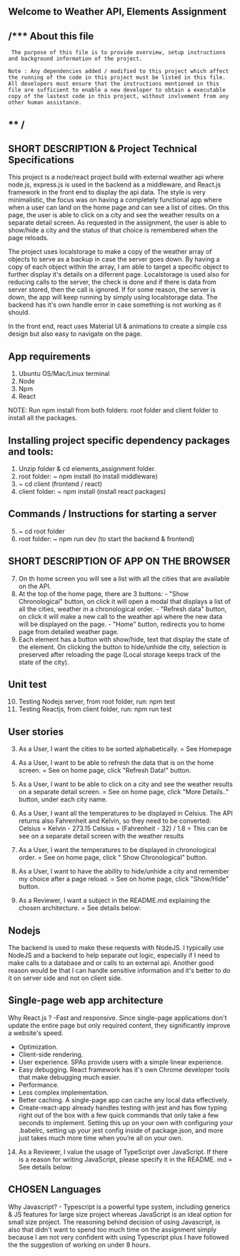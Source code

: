 
## Welcome to Weather API, Elements Assignment

## /*** About this file
     The purpose of this file is to provide overview, setup instructions and background information of the project.

    Note : Any dependencies added / modified to this project which affect the running of the code in this project must be listed in this file. All developers must ensure that the instructions mentioned in this file are sufficient to enable a new developer to obtain a executable copy of the lastest code in this project, without invlvement from any other human assistance. 
## ** /

## SHORT DESCRIPTION & Project Technical Specifications
This project is a node/react project build with external weather api where node.js, express.js is used in the backend as a middleware, and React.js framework in the front end to display the api data. The style is very minimalistic, the focus was on having a completely functional app where when a user can land on the home page and can see a list of cities. On this page, the user is able to click on a city and see the weather results  on a separate detail screen. As requested in the assignment, the user is able to show/hide a city and the status of that choice is remembered when the page reloads. 

The project uses localstorage to make a copy of the weather array of objects to serve as a backup in case the server goes down. By having a copy of each object within the array, I am able to target a specific object to further display it's details on a diferrent page. Localstorage is used also for reducing calls to the server, the check is done and if there is data from server stored, then the call is ignored. If for some reason, the server is down, the app will keep running by simply using localstorage data.
The backend has it's own handle error in case something is not working as it should.

In the front end, react uses Material UI & animations to create a simple css design but also easy to navigate on the page.

## App requirements
   1) Ubuntu OS/Mac/Linux terminal
   2) Node
   3) Npm
   4) React


NOTE: Run npm install from both folders: root folder and client folder to install all the packages.

## Installing project specific dependency packages and tools:
1. Unzip folder & cd elements_assignment folder.
2. root folder: ~ npm install (to install middleware) 
3. ~ cd client (frontend / react)
4. client folder: ~ npm install (install react packages)

## Commands / Instructions for starting a server
5. ~ cd root folder
6. root folder: ~ npm run dev (to start the backend & frontend)


## SHORT DESCRIPTION OF APP ON THE BROWSER
7. On th home screen you will see a list with all the cities that are available on the API.
8. At the top of the home page, there are 3 buttons: 
                                                    - "Show Chronological" button, on click it will open a modal that displays a list of all the cities, weather in a chronological order.
                                                    - "Refresh data" button, on click it will make a new call to the weather api where the new data will be displayed on the page.
                                                    - "Home" button, redirects you to home page from detailed weather page.
9.  Each element has a button with show/hide, text that display the state of the element. On clicking the button to hide/unhide the city, selection is preserved after reloading the page (Local storage keeps track of the state of the city).

## Unit test
10. Testing Nodejs server, from root folder, run: npm test
11. Testing Reactjs, from client folder, run: npm run test


## User stories
3. As a User, I want the cities to be sorted alphabetically. = See Homepage
4. As a User, I want to be able to refresh the data that is on the home screen. = See on home page, click "Refresh Data!" button.
5. As a User, I want to be able to click on a city and see the weather results on a separate detail screen. = See on home page, click "More Details.." button, under each city name.
6. As a User, I want all the temperatures to be displayed in Celsius. The API returns also Fahrenheit and Kelvin, so they need to be converted:
Celsius = Kelvin - 273.15
Celsius = (Fahrenheit - 32) / 1.8 = This can be see on a separate detail screen with the weather results
7. As a User, I want the temperatures to be displayed in chronological order. = See on home page, click " Show Chronological" button.
8. As a User, I want to have the ability to hide/unhide a city and remember my choice after a page reload. = See on home page, click "Show/Hide" button.

10. As a Reviewer, I want a subject in the README.md explaining the chosen architecture. = See details below:
## Nodejs 
The backend is used to make these requests with NodeJS. I
typically use NodeJS and a backend to help separate out logic, especially if I need to make calls to a database and or calls to an external api. Another good reason would be that I can handle sensitive information and it's better to do it on server side and not on client side.
## Single-page web app architecture
Why React.js ? 
-Fast and responsive. Since single-page applications don't update the entire page but only required content, they significantly improve a website's speed.
- Optimization.
- Client-side rendering.
- User experience. SPAs provide users with a simple linear experience.
- Easy debugging. React framework has it's own Chrome developer tools that make debugging much easier.
- Performance.
- Less complex implementation.
- Better caching. A single-page app can cache any local data effectively. 
- Create-react-app already handles testing with jest and has flow typing right out of the box with a few quick commands that only take a few seconds to implement. Setting this up on your own with configuring your .babelrc, setting up your jest config inside of package.json, and more just takes much more time when you’re all on your own.

14. As a Reviewer, I value the usage of TypeScript over JavaScript. If there is a reason for writing JavaScript, please specify it in the README.
md = See details below:
 ## CHOSEN Languages
Why Javascript? - Typescript is a powerful type system, including generics & JS features for large size project whereas JavaScript is an ideal option for small size project. The reasoning behind decision of using Javascript, is also that didn't want to spend too much time on the assignment simply because I am not very confident with using Typescript plus I have followed the the suggestion of working on under 8 hours.


